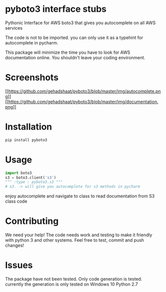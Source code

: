# pyboto3 interface stubs
Pythonic Interface for AWS boto3 that gives you autocomplete on all AWS services

The code is not to be imported. you can only use it as a typehint for autocomplete in pycharm.

This package will minimize the time you have to look for AWS documentation online. You shouldn't leave your coding environment.

# Screenshots
[[https://github.com/gehadshaat/pyboto3/blob/master/img/autocomplete.png]]
[[https://github.com/gehadshaat/pyboto3/blob/master/img/documentation.png]]

# Installation
```python
pip install pyboto3
```

# Usage
```python
import boto3
s3 = boto3.client('s3')
""" :type : pyboto3.s3 """
# s3. -> will give you autocomplete for s3 methods in pycharm
```
enjoy autocomplete and navigate to class to read documentation from S3 class code

# Contributing

We need your help! The code needs work and testing to make it friendly with python 3 and other systems. Feel free to test, commit and push changes!

# Issues
The package have not been tested. Only code generation is tested. currently the generation is only tested on Windows 10 Python 2.7


